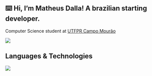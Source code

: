 ## ⌨️ Hi, I’m Matheus Dalla! A brazilian starting developer.
Computer Science student at [UTFPR Campo Mourão](https://www.instagram.com/utfprcm/)

<div>
  <a align="center" href="https://www.instagram.com/dallaths/" target="_blank"><img src="https://img.shields.io/badge/Instagram-black?style=for-the-badge" target="_blank"></a>
</div>

## Languages & Technologies

<div>
  <img src="https://img.shields.io/badge/Python-white?style=for-the-badge&logo=python">  
</div>

